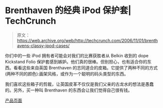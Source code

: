 # Brenthaven 的经典 iPod 保护套| TechCrunch

> 原文：<https://web.archive.org/web/http://techcrunch.com/2006/11/01/brenthavens-classy-ipod-cases/>

你们中的一些 iPod 拥有者可能会对我们的比赛获胜者从 Belkin 收到的 dope Kickstand Folio 保护套感到嫉妒。他们真的很棒。但别担心，也有适合你的东西。看看这些来自英国 Brenthaven 的志同道合的皮箱。它提供了两种不同的方式(两种不同的颜色):画架风格，或作为一个聪明的码头类型的东西。

我们喜欢这些箱子的剪裁，让英国皮革不仅仅是我们父亲的古龙水的想法是愚蠢的。另外，买一种叫 Brenthaven 的东西会让我们觉得自己很有钱。

[产品页面](https://web.archive.org/web/20150924014713/http://www.brenthaven.com/catalog-ipod-cases.html)